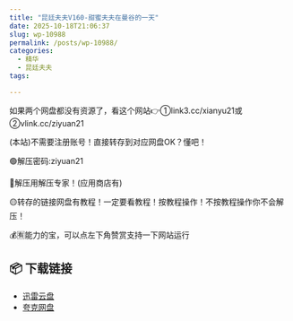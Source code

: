 ```yaml
---
title: "昆廷夫夫V160-甜蜜夫夫在曼谷的一天"
date: 2025-10-18T21:06:37
slug: wp-10988
permalink: /posts/wp-10988/
categories:
  - 精华
  - 昆廷夫夫
tags:

---
```


如果两个网盘都没有资源了，看这个网站👉①link3.cc/xianyu21或②vlink.cc/ziyuan21

(本站)不需要注册账号！直接转存到对应网盘OK？懂吧！

🟢解压密码:ziyuan21

🔵解压用解压专家！(应用商店有)

🟡转存的链接网盘有教程！一定要看教程！按教程操作！不按教程操作你不会解压！

💰🈶能力的宝，可以点左下角赞赏支持一下网站运行

## 📦 下载链接
- [迅雷云盘](https://blziyuan21.com/pay-download/10988?key=37929ec80f&down_id=0)
- [夸克网盘](https://blziyuan21.com/pay-download/10988?key=37929ec80f&down_id=1)

